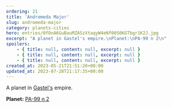 ```yaml
---
ordering: 21
title: 'Andromeda Major'
slug: andromeda-major
category: planets-cities
hero: entries/0fOnA6GuBauMZASzXtaqyW4eNf00S0KGTbgr1K2J.jpg
excerpt: "A planet in Gastel's empire.\nPlanet:\nPA-99 n 2\n"
spoilers:
    - { title: null, content: null, excerpt: null }
    - { title: null, content: null, excerpt: null }
    - { title: null, content: null, excerpt: null }
created_at: 2023-05-21T21:51:20+00:00
updated_at: 2023-07-28T21:17:35+00:00
---
```

A planet in [Gastel's](/category/planets-cities/gastel) empire.

**Planet:**
[PA-99 n 2](https://en.wikipedia.org/wiki/PA-99-N2)